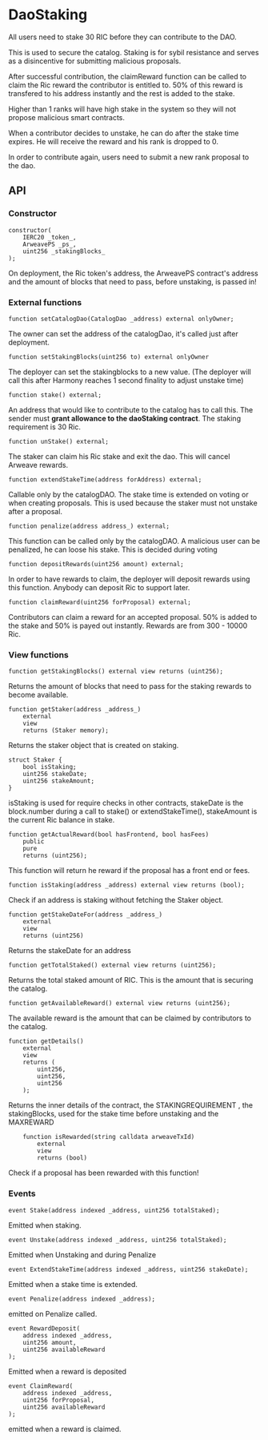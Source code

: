 # DaoStaking

All users need to stake 30 RIC before they can contribute to the DAO.

This is used to secure the catalog. Staking is for sybil resistance and serves as a disincentive for submitting malicious proposals.

After successful contribution, the claimReward function can be called to claim the Ric reward the contributor is entitled to.
50% of this reward is transfered to his address instantly and the rest is added to the stake.

Higher than 1 ranks will have high stake in the system so they will not propose malicious smart contracts.

When a contributor decides to unstake, he can do after the stake time expires. He will receive the reward and his rank is dropped to 0.

In order to contribute again, users need to submit a new rank proposal to the dao.

## API

### Constructor

    constructor(
    	IERC20 _token_,
    	ArweavePS _ps_,
    	uint256 _stakingBlocks_
    );

On deployment, the Ric token's address, the ArweavePS contract's address and the amount of blocks that need to pass, before unstaking, is passed in!

### External functions

    function setCatalogDao(CatalogDao _address) external onlyOwner;

The owner can set the address of the catalogDao, it's called just after deployment.

    function setStakingBlocks(uint256 to) external onlyOwner

The deployer can set the stakingblocks to a new value.
(The deployer will call this after Harmony reaches 1 second finality to adjust unstake time)

    function stake() external;

An address that would like to contribute to the catalog has to call this.
The sender must **grant allowance to the daoStaking contract**.
The staking requirement is 30 Ric.

    function unStake() external;

The staker can claim his Ric stake and exit the dao.
This will cancel Arweave rewards.

    function extendStakeTime(address forAddress) external;

Callable only by the catalogDAO. The stake time is extended on voting or when creating proposals. This is used because the staker must not unstake after a proposal.

    function penalize(address address_) external;

This function can be called only by the catalogDAO.
A malicious user can be penalized, he can loose his stake. This is decided during voting

    function depositRewards(uint256 amount) external;

In order to have rewards to claim, the deployer will deposit rewards using this function. Anybody can deposit Ric to support later.

    function claimReward(uint256 forProposal) external;

Contributors can claim a reward for an accepted proposal.
50% is added to the stake and 50% is payed out instantly.
Rewards are from 300 - 10000 Ric.

### View functions

    function getStakingBlocks() external view returns (uint256);

Returns the amount of blocks that need to pass for the staking rewards to become available.

    function getStaker(address _address_)
    	external
    	view
    	returns (Staker memory);

Returns the staker object that is created on staking.

    struct Staker {
    	bool isStaking;
    	uint256 stakeDate;
    	uint256 stakeAmount;
    }

isStaking is used for require checks in other contracts,
stakeDate is the block.number during a call to stake() or extendStakeTime(),
stakeAmount is the current Ric balance in stake.

    function getActualReward(bool hasFrontend, bool hasFees)
    	public
    	pure
    	returns (uint256);

This function will return he reward if the proposal has a front end or fees.

    function isStaking(address _address) external view returns (bool);

Check if an address is staking without fetching the Staker object.

    function getStakeDateFor(address _address_)
    	external
    	view
    	returns (uint256)

Returns the stakeDate for an address

    function getTotalStaked() external view returns (uint256);

Returns the total staked amount of RIC. This is the amount that is securing the catalog.

    function getAvailableReward() external view returns (uint256);

The available reward is the amount that can be claimed by contributors to the catalog.

    function getDetails()
    	external
    	view
    	returns (
    	    uint256,
    	    uint256,
    	    uint256
    	);

Returns the inner details of the contract, the STAKINGREQUIREMENT , the stakingBlocks, used for the stake time before unstaking and the MAXREWARD

    	function isRewarded(string calldata arweaveTxId)
    		external
    		view
    		returns (bool)

Check if a proposal has been rewarded with this function!

### Events

    event Stake(address indexed _address, uint256 totalStaked);

Emitted when staking.

    event Unstake(address indexed _address, uint256 totalStaked);

Emitted when Unstaking and during Penalize

    event ExtendStakeTime(address indexed _address, uint256 stakeDate);

Emitted when a stake time is extended.

    event Penalize(address indexed _address);

emitted on Penalize called.

    event RewardDeposit(
    	address indexed _address,
    	uint256 amount,
    	uint256 availableReward
    );

Emitted when a reward is deposited

    event ClaimReward(
    	address indexed _address,
    	uint256 forProposal,
    	uint256 availableReward
    );

emitted when a reward is claimed.
